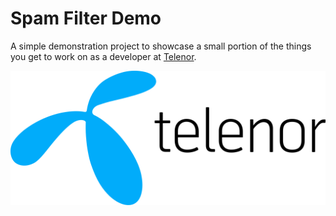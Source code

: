 # Spam Filter Demo
A simple demonstration project to showcase a small portion of the things you get to work on as a developer at [Telenor](https://www.telenor.no/privat/).

![](docs/assets/telenor-logo.png)
